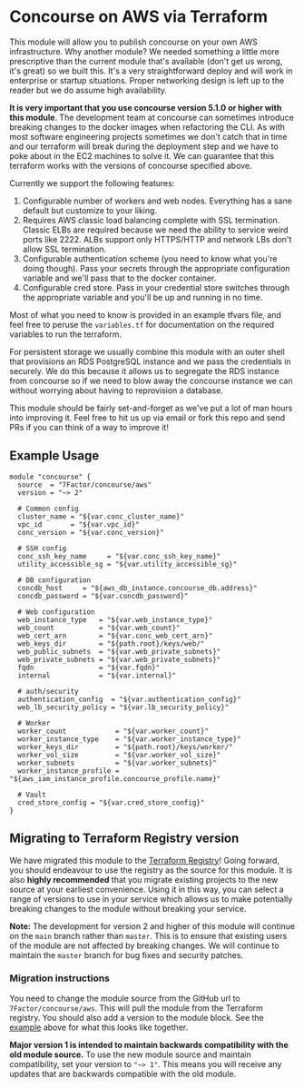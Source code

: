 # Concourse on AWS via Terraform

This module will allow you to publish concourse on your own AWS infrastructure. Why another module? We needed something
a little more prescriptive than the current module that's available (don't get us wrong, it's great) so we built this.
It's a very straightforward deploy and will work in enterprise or startup situations. Proper networking design is left
up to the reader but we do assume high availability.

**It is very important that you use concourse version 5.1.0 or higher with this module**. The development team at
concourse can sometimes introduce breaking changes to the docker images when refactoring the CLI. As with most software
engineering projects sometimes we don't catch that in time and our terraform will break during the deployment step and
we have to poke about in the EC2 machines to solve it. We can guarantee that this terraform works with the versions of
concourse specified above.

Currently we support the following features:

1. Configurable number of workers and web nodes. Everything has a sane default but customize to your liking.
2. Requires AWS classic load balancing complete with SSL termination. Classic ELBs are required because we need the 
ability to service weird ports like 2222. ALBs support only HTTPS/HTTP and network LBs don't allow SSL termination.
3. Configurable authentication scheme (you need to know what you're doing though). Pass your secrets through the
appropriate configuration variable and we'll pass that to the docker container.
4. Configurable cred store. Pass in your credential store switches through the appropriate variable and you'll be up and
running in no time.

Most of what you need to know is provided in an example tfvars file, and feel free to peruse the `variables.tf` for
documentation on the required variables to run the terraform.

For persistent storage we usually combine this module with an outer shell that provisions an RDS PostgreSQL instance and
we pass the credentials in securely. We do this because it allows us to segregate the RDS instance from concourse so if
we need to blow away the concourse instance we can without worrying about having to reprovision a database.

This module should be fairly set-and-forget as we've put a lot of man hours into improving it. Feel free to hit us up
via email or fork this repo and send PRs if you can think of a way to improve it!

## Example Usage

```hcl-terraform
module "concourse" {
  source  = "7Factor/concourse/aws"
  version = "~> 2"

  # Common config
  cluster_name = "${var.conc_cluster_name}"
  vpc_id       = "${var.vpc_id}"
  conc_version = "${var.conc_version}"

  # SSH config
  conc_ssh_key_name     = "${var.conc_ssh_key_name}"
  utility_accessible_sg = "${var.utility_accessible_sg}"

  # DB configuration
  concdb_host     = "${aws_db_instance.concourse_db.address}"
  concdb_password = "${var.concdb_password}"

  # Web configuration
  web_instance_type   = "${var.web_instance_type}"
  web_count           = "${var.web_count}"
  web_cert_arn        = "${var.conc_web_cert_arn}"
  web_keys_dir        = "${path.root}/keys/web/"
  web_public_subnets  = "${var.web_private_subnets}"
  web_private_subnets = "${var.web_private_subnets}"
  fqdn                = "${var.fqdn}"
  internal            = "${var.internal}"

  # auth/security
  authentication_config  = "${var.authentication_config}"
  web_lb_security_policy = "${var.lb_security_policy}"

  # Worker
  worker_count            = "${var.worker_count}"
  worker_instance_type    = "${var.worker_instance_type}"
  worker_keys_dir         = "${path.root}/keys/worker/"
  worker_vol_size         = "${var.worker_vol_size}"
  worker_subnets          = "${var.worker_subnets}"
  worker_instance_profile = "${aws_iam_instance_profile.concourse_profile.name}"

  # Vault
  cred_store_config = "${var.cred_store_config}"
}
```

## Migrating to Terraform Registry version

We have migrated this module to the
[Terraform Registry](https://registry.terraform.io/modules/7Factor/concourse/aws/latest)! Going forward, you should
endeavour to use the registry as the source for this module. It is also **highly recommended** that you migrate existing
projects to the new source at your earliest convenience. Using it in this way, you can select a range of versions to use
in your service which allows us to make potentially breaking changes to the module without breaking your service.

**Note:** The development for version 2 and higher of this module will continue on the `main` branch rather than
`master`. This is to ensure that existing users of the module are not affected by breaking changes. We will continue to
maintain the `master` branch for bug fixes and security patches.

### Migration instructions

You need to change the module source from the GitHub url to `7Factor/concourse/aws`. This will pull the module from
the Terraform registry. You should also add a version to the module block. See the [example](#example-usage) above for
what this looks like together.

**Major version 1 is intended to maintain backwards compatibility with the old module source.** To use the new module
source and maintain compatibility, set your version to `"~> 1"`. This means you will receive any updates that are
backwards compatible with the old module.
